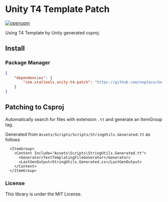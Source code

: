 # Unity T4 Template Patch

[![openupm](https://img.shields.io/npm/v/com.xtaltools.unity-t4-patch?label=openupm&registry_uri=https://package.openupm.com)](https://openupm.com/packages/com.xtaltools.unity-t4-patch/)

Using T4 Template by Unity generated csproj.

## Install

### Package Manager

```manifest.json
{
    "dependencies": {
        "com.xtaltools.unity-t4-patch": "https://github.com/neptaco/UnityT4TemplatePatch.git?path=Packages/UnityT4TemplatePatch"
    }
}
```

## Patching to Csproj

Automatically search for files with extension `.tt` and generate an ItemGroup tag.

Generated from `Assets/Scripts/Scripts/StringUtils.Generated.tt` as follows


```Assembly-Csharp.csproj:xml
  <ItemGroup>
    <Content Include="Assets\Scripts\StringUtils.Generated.tt">
      <Generator>TextTemplatingFileGenerator</Generator>
      <LastGenOutput>StringUtils.Generated.cs</LastGenOutput>
    </Content>
  </ItemGroup>
```  


### License

This library is under the MIT License.
